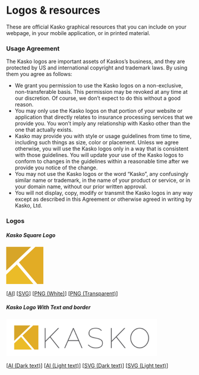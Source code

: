 # Logos & resources

These are official Kasko graphical resources that you can include on your webpage, in your mobile application, or in printed material.

### Usage Agreement

The Kasko logos are important assets of Kaskos’s business, and they are protected by US and international copyright and trademark laws. By using them you agree as follows:

- We grant you permission to use the Kasko logos on a non-exclusive, non-transferable basis. This permission may be revoked at any time at our discretion. Of course, we don’t expect to do this without a good reason.
- You may only use the Kasko logos on that portion of your website or application that directly relates to insurance processing services that we provide you. You won’t imply any relationship with Kasko other than the one that actually exists.
- Kasko may provide you with style or usage guidelines from time to time, including such things as size, color or placement. Unless we agree otherwise, you will use the Kasko logos only in a way that is consistent with those guidelines. You will update your use of the Kasko logos to conform to changes in the guidelines within a reasonable time after we provide you notice of the change.
- You may not use the Kasko logos or the word “Kasko”, any confusingly similar name or trademark, in the name of your product or service, or in your domain name, without our prior written approval.
- You will not display, copy, modify or transmit the Kasko logos in any way except as described in this Agreement or otherwise agreed in writing by Kasko, Ltd.

### Logos

##### Kasko Square Logo
<img src="https://raw.githubusercontent.com/kasko/art/master/logo-square-transparent.png" height="100">

[[AI](https://github.com/kasko/art/blob/master/logo-square.ai?raw=true)]
[[SVG](https://raw.githubusercontent.com/kasko/art/master/logo-square.svg)]
[[PNG (White)](https://raw.githubusercontent.com/kasko/art/master/logo-square-white.png)]
[[PNG (Transparent)](https://raw.githubusercontent.com/kasko/art/master/logo-square-transparent.png)]

##### Kasko Logo With Text and border
<img src="https://raw.githubusercontent.com/kasko/art/master/logo-text-dark-white-borders.png" height="100">

[[AI (Dark text)](https://github.com/kasko/art/blob/master/logo-text-dark.ai?raw=true)]
[[AI (Light text)](https://github.com/kasko/art/blob/master/logo-text-light.ai?raw=true)]
[[SVG (Dark text)](https://github.com/kasko/art/blob/master/logo-text-dark.svg?raw=true)]
[[SVG (Light text)](https://github.com/kasko/art/blob/master/logo-text-light.svg?raw=true)]
